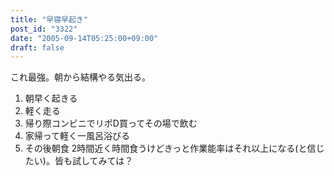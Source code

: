 ```yaml
---
title: "早寝早起き"
post_id: "3322"
date: "2005-09-14T05:25:00+09:00"
draft: false
---
```



これ最強。朝から結構やる気出る。

  1. 朝早く起きる
  2. 軽く走る
  3. 帰り際コンビニでリポD買ってその場で飲む
  4. 家帰って軽く一風呂浴びる
  5. その後朝食
2時間近く時間食うけどきっと作業能率はそれ以上になる(と信じたい)。皆も試してみては？
